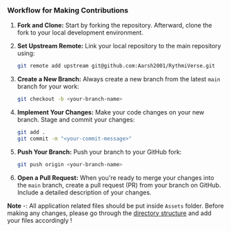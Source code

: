 ### Workflow for Making Contributions

1. **Fork and Clone:**
   Start by forking the repository. Afterward, clone the fork to your local development environment.

2. **Set Upstream Remote:**
   Link your local repository to the main repository using:
   ```sh
   git remote add upstream git@github.com:Aarsh2001/RythmiVerse.git
   ```

3. **Create a New Branch:**
   Always create a new branch from the latest `main` branch for your work:
   ```sh
   git checkout -b <your-branch-name>
   ```

4. **Implement Your Changes:**
   Make your code changes on your new branch. Stage and commit your changes:
   ```sh
   git add .
   git commit -m "<your-commit-message>"
   ```

5. **Push Your Branch:**
   Push your branch to your GitHub fork:
   ```sh
   git push origin <your-branch-name>
   ```

6. **Open a Pull Request:**
   When you're ready to merge your changes into the `main` branch, create a pull request (PR) from your branch on GitHub. Include a detailed description of your changes.

**Note** -: All application related files should be put inside `Assets` folder. Before making any changes, please go through the [directory structure](https://github.com/Aarsh2001/RythmiVerse/tree/main/Assets) and add your files accordingly !
